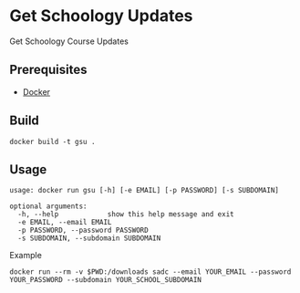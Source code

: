 # Get Schoology Updates

Get Schoology Course Updates

## Prerequisites

* [Docker](https://docs.docker.com/get-docker/)

## Build

```shell
docker build -t gsu .
```

## Usage

```shell
usage: docker run gsu [-h] [-e EMAIL] [-p PASSWORD] [-s SUBDOMAIN]

optional arguments:
  -h, --help            show this help message and exit
  -e EMAIL, --email EMAIL
  -p PASSWORD, --password PASSWORD
  -s SUBDOMAIN, --subdomain SUBDOMAIN
```

Example

```shell
docker run --rm -v $PWD:/downloads sadc --email YOUR_EMAIL --password YOUR_PASSWORD --subdomain YOUR_SCHOOL_SUBDOMAIN
```